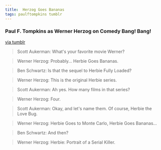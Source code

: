 ```yaml
---
title:  Herzog Goes Bananas
tags: paulftompkins tumblr
---
```


### Paul F. Tompkins as Werner Herzog on Comedy Bang! Bang!

[via tumblr](http://davidcronenburgers.tumblr.com/post/54990281127/paul-f-tompkins-as-werner-herzog-on-comedy-bang)

> Scott Aukerman: What's your favorite movie Werner?

> Werner Herzog: Probably... Herbie Goes Bananas.

> Ben Schwartz: Is that the sequel to Herbie Fully Loaded?

> Werner Herzog: This is the original Herbie series.

> Scott Aukerman: Ah yes. How many films in that series?

> Werner Herzog: Four.

> Scott Aukerman: Okay, and let's name them. Of course, Herbie the Love Bug.

> Werner Herzog: Herbie Goes to Monte Carlo, Herbie Goes Bananas...

> Ben Schwartz: And then?

> Werner Herzog: Herbie: Portrait of a Serial Killer.